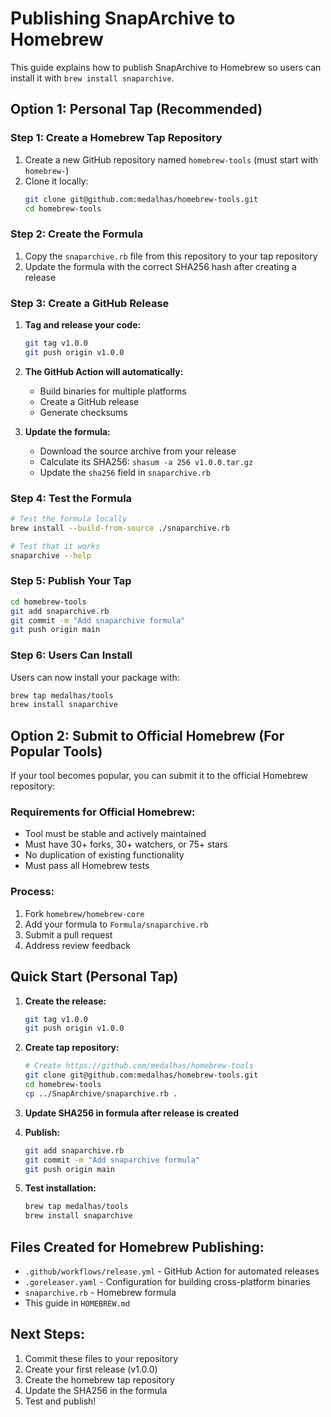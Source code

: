 # Publishing SnapArchive to Homebrew

This guide explains how to publish SnapArchive to Homebrew so users can install it with `brew install snaparchive`.

## Option 1: Personal Tap (Recommended)

### Step 1: Create a Homebrew Tap Repository

1. Create a new GitHub repository named `homebrew-tools` (must start with `homebrew-`)
2. Clone it locally:
   ```bash
   git clone git@github.com:medalhas/homebrew-tools.git
   cd homebrew-tools
   ```

### Step 2: Create the Formula

1. Copy the `snaparchive.rb` file from this repository to your tap repository
2. Update the formula with the correct SHA256 hash after creating a release

### Step 3: Create a GitHub Release

1. **Tag and release your code:**
   ```bash
   git tag v1.0.0
   git push origin v1.0.0
   ```

2. **The GitHub Action will automatically:**
   - Build binaries for multiple platforms
   - Create a GitHub release
   - Generate checksums

3. **Update the formula:**
   - Download the source archive from your release
   - Calculate its SHA256: `shasum -a 256 v1.0.0.tar.gz`
   - Update the `sha256` field in `snaparchive.rb`

### Step 4: Test the Formula

```bash
# Test the formula locally
brew install --build-from-source ./snaparchive.rb

# Test that it works
snaparchive --help
```

### Step 5: Publish Your Tap

```bash
cd homebrew-tools
git add snaparchive.rb
git commit -m "Add snaparchive formula"
git push origin main
```

### Step 6: Users Can Install

Users can now install your package with:
```bash
brew tap medalhas/tools
brew install snaparchive
```

## Option 2: Submit to Official Homebrew (For Popular Tools)

If your tool becomes popular, you can submit it to the official Homebrew repository:

### Requirements for Official Homebrew:
- Tool must be stable and actively maintained
- Must have 30+ forks, 30+ watchers, or 75+ stars
- No duplication of existing functionality
- Must pass all Homebrew tests

### Process:
1. Fork `homebrew/homebrew-core`
2. Add your formula to `Formula/snaparchive.rb`
3. Submit a pull request
4. Address review feedback

## Quick Start (Personal Tap)

1. **Create the release:**
   ```bash
   git tag v1.0.0
   git push origin v1.0.0
   ```

2. **Create tap repository:**
   ```bash
   # Create https://github.com/medalhas/homebrew-tools
   git clone git@github.com:medalhas/homebrew-tools.git
   cd homebrew-tools
   cp ../SnapArchive/snaparchive.rb .
   ```

3. **Update SHA256 in formula after release is created**

4. **Publish:**
   ```bash
   git add snaparchive.rb
   git commit -m "Add snaparchive formula"
   git push origin main
   ```

5. **Test installation:**
   ```bash
   brew tap medalhas/tools
   brew install snaparchive
   ```

## Files Created for Homebrew Publishing:

- `.github/workflows/release.yml` - GitHub Action for automated releases
- `.goreleaser.yaml` - Configuration for building cross-platform binaries
- `snaparchive.rb` - Homebrew formula
- This guide in `HOMEBREW.md`

## Next Steps:

1. Commit these files to your repository
2. Create your first release (v1.0.0)
3. Create the homebrew tap repository
4. Update the SHA256 in the formula
5. Test and publish!
